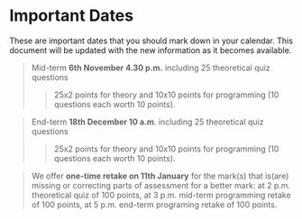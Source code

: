 # Important Dates

These are important dates that you should mark down in your calendar. This document will be updated with the new information as it becomes available.

> Mid-term **6th November 4.30 p.m.** including 25 theoretical quiz questions
>> 25x2 points for theory and 10x10 points for programming (10 questions each worth 10 points).


>End-term **18th December 10 a.m**. including 25 theoretical quiz questions
>>25x2 points for theory and 10x10 points for programming (10 questions each worth 10 points).



> We offer **one-time retake on 11th January** for the mark(s) that is(are) missing or
> correcting parts of assessment for a better mark: at 2 p.m. theoretical quiz of 100
> points, at 3 p.m. mid-term programming retake of 100 points, at 5 p.m. end-term
> programing retake of 100 points.
